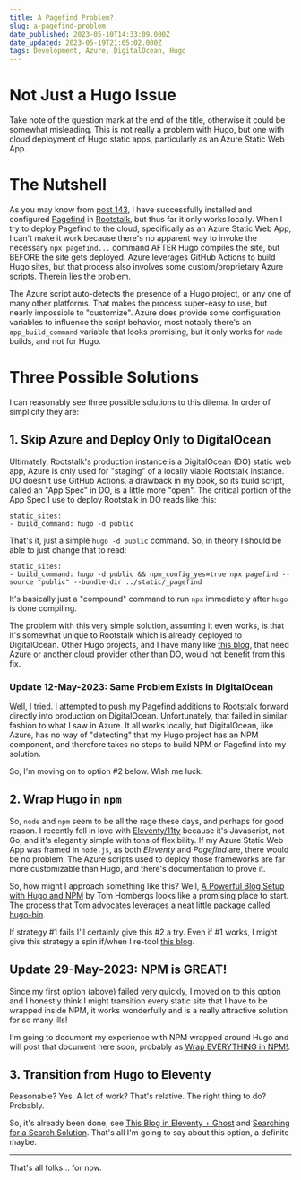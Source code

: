 ```yaml
---
title: A Pagefind Problem?
slug: a-pagefind-problem
date_published: 2023-05-10T14:33:09.000Z
date_updated: 2023-05-19T21:05:02.000Z
tags: Development, Azure, DigitalOcean, Hugo
---
```


# Not Just a Hugo Issue

Take note of the question mark at the end of the title, otherwise it could be somewhat misleading.  This is not really a problem with Hugo, but one with cloud deployment of Hugo static apps, particularly as an Azure Static Web App.

# The Nutshell

As you may know from [post 143](https://static.grinnell.edu/dlad-blog/posts/143-significant-rootstalk-retooling/), I have successfully installed and configured [Pagefind](https://pagefind.app/) in [Rootstalk](https://rootstalk.grinnell.edu), but thus far it only works locally.  When I try to deploy Pagefind to the cloud, specifically as an Azure Static Web App, I can't make it work because there's no apparent way to invoke the necessary `npx pagefind...` command AFTER Hugo compiles the site, but BEFORE the site gets deployed.  Azure leverages GitHub Actions to build Hugo sites, but that process also involves some custom/proprietary Azure scripts.  Therein lies the problem.

The Azure script auto-detects the presence of a Hugo project, or any one of many other platforms.  That makes the process super-easy to use, but nearly impossible to "customize".  Azure does provide some configuration variables to influence the script behavior, most notably there's an `app_build_command` variable that looks promising, but it only works for `node` builds, and not for Hugo.

# Three Possible Solutions

I can reasonably see three possible solutions to this dilema.  In order of simplicity they are:

## 1. Skip Azure and Deploy Only to DigitalOcean

Ultimately, Rootstalk's production instance is a DigitalOcean (DO) static web app, Azure is only used for "staging" of a locally viable Rootstalk instance.  DO doesn't use GitHub Actions, a drawback in my book, so its build script, called an "App Spec" in DO, is a little more "open".  The critical portion of the App Spec I use to deploy Rootstalk in DO reads like this:

    static_sites:
    - build_command: hugo -d public
    

That's it, just a simple `hugo -d public` command.  So, in theory I should be able to just change that to read:

    static_sites:
    - build_command: hugo -d public && npm_config_yes=true npx pagefind --source "public" --bundle-dir ../static/_pagefind
    

It's basically just a "compound" command to run `npx` immediately after `hugo` is done compiling.

The problem with this very simple solution, assuming it even works, is that it's somewhat unique to Rootstalk which is already deployed to DigitalOcean.  Other Hugo projects, and I have many like [this blog](https://static.grinnell.edu/dlad-blog), that need Azure or another cloud provider other than DO, would not benefit from this fix.

### Update 12-May-2023: Same Problem Exists in DigitalOcean

Well, I tried.  I attempted to push my Pagefind additions to Rootstalk forward directly into production on DigitalOcean.  Unfortunately, that failed in similar fashion to what I saw in Azure.  It all works locally, but DigitalOcean, like Azure, has no way of "detecting" that my Hugo project has an NPM component, and therefore takes no steps to build NPM or Pagefind into my solution.

So, I'm moving on to option #2 below.  Wish me luck.

## 2. Wrap Hugo in `npm`

So, `node` and `npm` seem to be all the rage these days, and perhaps for good reason.  I recently fell in love with [Eleventy/11ty](https://www.11ty.dev) because it's Javascript, not Go, and it's elegantly simple with tons of flexibility.  If my Azure Static Web App was framed in `node.js`, as both *Eleventy* and *Pagefind* are, there would be no problem.  The Azure scripts used to deploy those frameworks are far more customizable than Hugo, and there's documentation to prove it.

So, how might I approach something like this?  Well, [A Powerful Blog Setup with Hugo and NPM](https://www.blogtrack.io/blog/powerful-blog-setup-with-hugo-and-npm/) by Tom Hombergs looks like a promising place to start.  The process that Tom advocates leverages a neat little package called [hugo-bin](https://www.npmjs.com/package/hugo-bin).

If strategy #1 fails I'll certainly give this #2 a try.  Even if #1 works, I might give this strategy a spin if/when I re-tool [this blog](https://static.grinnell.edu/dlad-blog).

## Update 29-May-2023: NPM is GREAT!

Since my first option (above) failed very quickly, I moved on to this option and I honestly think I might transition every static site that I have to be wrapped inside NPM, it works wonderfully and is a really attractive solution for so many ills!

I'm going to document my experience with NPM wrapped around Hugo and will post that document here soon, probably as [Wrap EVERYTHING in NPM!](https://blog.summittdweller.com/wrap-everything-in-npm/).

## 3. Transition from Hugo to Eleventy

Reasonable?  Yes.  A lot of work?  That's relative.  The right thing to do?  Probably.

So, it's already been done, see [This Blog in Eleventy + Ghost](https://blog.summittdweller.com/this-blog-in-eleventy-ghost/) and [Searching for a Search Solution](https://blog.summittdweller.com/glad-i-found-pagefind/).  That's all I'm going to say about this option, a definite maybe.

---

That's all folks... for now.
